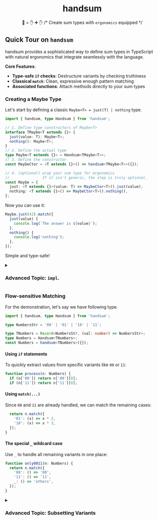 <div align="center">
    <h1>handsum</h1>
    <p>👏 = ✋ ➕ ✋ /* Create sum types with <code>ergonomics</code> equipped */</p>
</div>

## Quick Tour on `handsum`

handsum provides a sophisticated way to define sum types in TypeScript with natural ergonomics that integrate seamlessly with the language.

**Core Features**:

- **Type-safe `if` checks**: Destructure variants by checking truthiness
- **Classical `match`**: Clean, expressive enough pattern matching
- **Associated functions**: Attach methods directly to your sum types

### Creating a Maybe Type

Let's start by defining a classic `Maybe<T> = just(T) | nothing` type.

```ts
import { handsum, type Handsum } from 'handsum';

// 1. Define type constructors of Maybe<T>
interface TMaybe<T extends {}> {
  just(value: T): Maybe<T>;
  nothing(): Maybe<T>;
}
// 2. Define the actual type
type Maybe<T extends {}> = Handsum<TMaybe<T>>;
// 3. Define the constructor
const MaybeCtor = <T extends {}>() => handsum<TMaybe<T>>({});

// 4. (optional) wrap your sum type for ergonomics
//               If it isn't generic, the step is truly optional.
const Maybe = {
  just: <T extends {}>(value: T) => MaybeCtor<T>().just(value),
  nothing: <T extends {}>() => MaybeCtor<T>().nothing(),
};
```

Now you can use it:

```ts
Maybe.just(42).match({
  just(value) {
    console.log(`The answer is ${value}`);
  },
  nothing() {
    console.log('nothing');
  },
});
```

Simple and type-safe!

<details>
<summary><h3>Advanced Topic: <code>impl</code>.</h3></summary>

You can associate utility functions like `Maybe<T>.map :: ((T) -> U) -> Maybe<U>` directly with your type.

```ts
import { handsum, type Handsum } from 'handsum';

// 1. Define type constructors of Maybe<T>, same as above
interface TMaybe<T extends {}> {
  just(value: T): Maybe<T>;
  nothing(): Maybe<T>;
}
// 1.1. Define the Impl type
interface IMaybe<T extends {}> {
    map<U extends {}>(this: Maybe<T>, f: (value: T) => U): Maybe<U>;
}
// 2. Define Handsum with impl type augmented
type Maybe<T extends {}> = Handsum<TMaybe<T>, IMaybe<T>>;
// 3. Define the constructor with impls
const MaybeCtor = <T extends {}>() =>
  handsum<TMaybe<T>, IMaybe<T>>({
    // You may write type twice if type's too complex.
    map<U extends {}>(this: Maybe<T>, f: (value: T) => U): Maybe<U> {
      return this.match({
        just: (value) => MaybeCtor<U>().just(f(value)),
        nothing: () => MaybeCtor<U>().nothing(),
      });
    },
  });

// 4. (optional) wrap your sum type for ergonomics
//               If it isn't generic, the step is truly optional.
const Maybe = {
  just: <T extends {}>(value: T) => MaybeCtor<T>().just(value),
  nothing: <T extends {}>() => MaybeCtor<T>().nothing(),
};
```

Now you can use methods naturally:

```ts
Maybe.just(42)
  .map((x) => x * 2)
  .map((x) => x / 2)
```
</details>

### Flow-sensitive Matching

For the demonstration, let's say we have following type.

```ts
import { handsum, type Handsum } from 'handsum';

type NumbersStr = '00' | '01' | '10' | '11';

type TNumbers = Record<NumbersStr, (val: number) => NumbersStr>;
type Numbers = Handsum<TNumbers>;
const Numbers = handsum<TNumbers>({});
```

#### Using `if` statements

To quickly extract values from specific variants like `00` or `11`:

```ts
function process(n: Numbers) {
  if (n['00']) return n['00'][0];
  if (n['11']) return n['11'][0];
```

#### Using `match(...)`

Since `00` and `11` are already handled, we can match the remaining cases:

```ts
  return n.match({
    '01': (x) => x * 2,
    '10': (x) => x * 3,
  });
}
```

#### The special `_` wildcard case

Use `_` to handle all remaining variants in one place:

```ts
function only0011(n: Numbers) {
  return n.match({
    '00': () => '00',
    '11': () => '11',
    _: () => 'others',
  });
}
```

<details>

<summary><h3>Advanced Topic: Subsetting Variants</h3></summary>

You can enhance flow sensitivity in subroutines by subsetting variants using `HandsumSubset`.

```ts
function only0011Simpler(n: Numbers) {
  if (n['00'] || n['11']) return simpler(n);
  return 'others';
}

function simpler(n: HandsumSubset<Numbers, '00' | '11'>) {
  return n.match({
    '00': () => '00',
    '11': () => '11',
  });
}
```

This is an advanced feature that you'll rarely need in typical usage.

</details>
